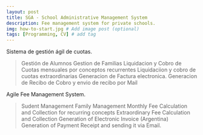 ```yaml
---
layout: post
title: SGA - School Administrative Management System
description: Fee management system for private schools.
img: how-to-start.jpg # Add image post (optional)
tags: [Programming, CV] # add tag
---
```


Sistema de gestión ágil de cuotas.

> Gestión de Alumnos
> Gestion de Familias
> Liquidacion y Cobro de Cuotas mensuales por conceptos recurrentes
> Liquidaciion y cobro de cuotas extraordinarias
> Generacion de Factura electronica.
> Generacion de Recibo de Cobro y envio de recibo por Mail


Agile Fee Management System.

> Sudent Management
> Family Management
> Monthly Fee Calculation and Collection for recurring concepts
> Extraordinary Fee Calculation and Collection
> Generation of Electronic Invoice (Argentina)
> Generation of Payment Receipt and sending it via Email.